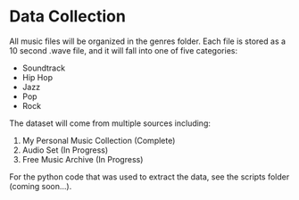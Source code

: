 # Data Collection

All music files will be organized in the genres folder. Each file is stored as
a 10 second .wave file, and it will fall into one of five categories:

* Soundtrack
* Hip Hop
* Jazz
* Pop
* Rock

The dataset will come from multiple sources including:

1. My Personal Music Collection (Complete)
2. Audio Set (In Progress)
3. Free Music Archive (In Progress)

For the python code that was used to extract the data, see the scripts folder
(coming soon...).
